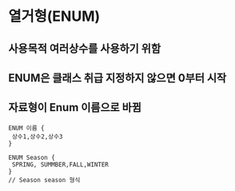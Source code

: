 # 열거형(ENUM)
## 사용목적 여러상수를 사용하기 위함

## ENUM은 클래스 취급 지정하지 않으면 0부터 시작
## 자료형이  Enum 이름으로 바뀜

```
ENUM 이름 {
 상수1,상수2,상수3
}

ENUM Season {
 SPRING, SUMMBER,FALL,WINTER
}
// Season season 형식
```